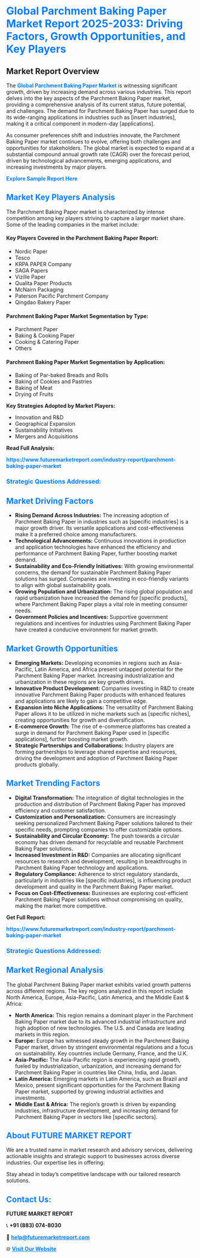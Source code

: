 <h1 style="color: #007BFF;">Global Parchment Baking Paper Market Report 2025-2033: Driving Factors, Growth Opportunities, and Key Players</h1>

<section id="overview">
<h2>Market Report Overview</h2>
<p>The <a href="https://www.futuremarketreport.com/industry-report/parchment-baking-paper-market" style="color: #007BFF; text-decoration: none;"><strong>Global Parchment Baking Paper Market</strong></a> is witnessing significant growth, driven by increasing demand across various industries. This report delves into the key aspects of the Parchment Baking Paper market, providing a comprehensive analysis of its current status, future potential, and challenges. The demand for Parchment Baking Paper has surged due to its wide-ranging applications in industries such as [insert industries], making it a critical component in modern-day [applications].</p>
<p>As consumer preferences shift and industries innovate, the Parchment Baking Paper market continues to evolve, offering both challenges and opportunities for stakeholders. The global market is expected to expand at a substantial compound annual growth rate (CAGR) over the forecast period, driven by technological advancements, emerging applications, and increasing investments by major players.</p>
</section>

<section id="overview">
<p><a href="https://www.futuremarketreport.com/request-sample/reportId=58572" style="color: #007BFF; text-decoration: none;"><strong>Explore Sample Report Here</strong></a></p>
</section>

<section id="key-players">
<h2 style="color: #007BFF;">Market Key Players Analysis</h2>
<p>The Parchment Baking Paper market is characterized by intense competition among key players striving to capture a larger market share. Some of the leading companies in the market include:</p>
<h4>Key Players Covered in the Parchment Baking Paper Report:</h4>
<ul><li>Nordic Paper</li><li>Tesco</li><li>KRPA PAPER Company</li><li>SAGA Papers</li><li>Vizille Paper</li><li>Qualita Paper Products</li><li>McNairn Packaging</li><li>Paterson Pacific Parchment Company</li><li>Qingdao Bakery Paper</li></ul>
<h4>Parchment Baking Paper Market Segmentation by Type:</h4>
<ul><li>Parchment Paper</li><li>Baking &amp; Cooking Paper</li><li>Cooking &amp; Catering Paper</li><li>Others</li></ul>

<h4>Parchment Baking Paper Market Segmentation by Application:</h4>
<ul><li>Baking of Par-baked Breads and Rolls</li><li>Baking of Cookies and Pastries</li><li>Baking of Meat</li><li>Drying of Fruits</li></ul>
<p><strong>Key Strategies Adopted by Market Players:</strong></p>
<ul>
<li>Innovation and R&D</li>
<li>Geographical Expansion</li>
<li>Sustainability Initiatives</li>
<li>Mergers and Acquisitions</li>
</ul>
</section>

<section>
<p><strong>Read Full Analysis: </strong></p><a href="https://www.futuremarketreport.com/industry-report/parchment-baking-paper-market" style="color: #007BFF; text-decoration: none;"><strong>https://www.futuremarketreport.com/industry-report/parchment-baking-paper-market</strong></a>
<h3 style="color: #007BFF;">Strategic Questions Addressed:</h3>
</section>

<section id="driving-factors">
<h2 style="color: #007BFF;">Market Driving Factors</h2>
<ul>
<li><strong>Rising Demand Across Industries:</strong> The increasing adoption of Parchment Baking Paper in industries such as [specific industries] is a major growth driver. Its versatile applications and cost-effectiveness make it a preferred choice among manufacturers.</li>
<li><strong>Technological Advancements:</strong> Continuous innovations in production and application technologies have enhanced the efficiency and performance of Parchment Baking Paper, further boosting market demand.</li>
<li><strong>Sustainability and Eco-Friendly Initiatives:</strong> With growing environmental concerns, the demand for sustainable Parchment Baking Paper solutions has surged. Companies are investing in eco-friendly variants to align with global sustainability goals.</li>
<li><strong>Growing Population and Urbanization:</strong> The rising global population and rapid urbanization have increased the demand for [specific products], where Parchment Baking Paper plays a vital role in meeting consumer needs.</li>
<li><strong>Government Policies and Incentives:</strong> Supportive government regulations and incentives for industries using Parchment Baking Paper have created a conducive environment for market growth.</li>
</ul>
</section>

<section id="growth-opportunities">
<h2 style="color: #007BFF;">Market Growth Opportunities</h2>
<ul>
<li><strong>Emerging Markets:</strong> Developing economies in regions such as Asia-Pacific, Latin America, and Africa present untapped potential for the Parchment Baking Paper market. Increasing industrialization and urbanization in these regions are key growth drivers.</li>
<li><strong>Innovative Product Development:</strong> Companies investing in R&D to create innovative Parchment Baking Paper products with enhanced features and applications are likely to gain a competitive edge.</li>
<li><strong>Expansion into Niche Applications:</strong> The versatility of Parchment Baking Paper allows it to be utilized in niche markets such as [specific niches], creating opportunities for growth and diversification.</li>
<li><strong>E-commerce Growth:</strong> The rise of e-commerce platforms has created a surge in demand for Parchment Baking Paper used in [specific applications], further boosting market growth.</li>
<li><strong>Strategic Partnerships and Collaborations:</strong> Industry players are forming partnerships to leverage shared expertise and resources, driving the development and adoption of Parchment Baking Paper products globally.</li>
</ul>
</section>

<section id="trending-factors">
<h2 style="color: #007BFF;">Market Trending Factors</h2>
<ul>
<li><strong>Digital Transformation:</strong> The integration of digital technologies in the production and distribution of Parchment Baking Paper has improved efficiency and customer satisfaction.</li>
<li><strong>Customization and Personalization:</strong> Consumers are increasingly seeking personalized Parchment Baking Paper solutions tailored to their specific needs, prompting companies to offer customizable options.</li>
<li><strong>Sustainability and Circular Economy:</strong> The push towards a circular economy has driven demand for recyclable and reusable Parchment Baking Paper solutions.</li>
<li><strong>Increased Investment in R&D:</strong> Companies are allocating significant resources to research and development, resulting in breakthroughs in Parchment Baking Paper technology and applications.</li>
<li><strong>Regulatory Compliance:</strong> Adherence to strict regulatory standards, particularly in industries like [specific industries], is influencing product development and quality in the Parchment Baking Paper market.</li>
<li><strong>Focus on Cost-Effectiveness:</strong> Businesses are exploring cost-efficient Parchment Baking Paper solutions without compromising on quality, making the market more competitive.</li>
</ul>
</section>

<section>
<p><strong>Get Full Report: </strong></p><a href="https://www.futuremarketreport.com/industry-report/parchment-baking-paper-market" style="color: #007BFF; text-decoration: none;"><strong>https://www.futuremarketreport.com/industry-report/parchment-baking-paper-market</strong></a>
<h3 style="color: #007BFF;">Strategic Questions Addressed:</h3>
</section>


<section id="regional-analysis">
<h2 style="color: #007BFF;">Market Regional Analysis</h2>
<p>The global Parchment Baking Paper market exhibits varied growth patterns across different regions. The key regions analyzed in this report include North America, Europe, Asia-Pacific, Latin America, and the Middle East & Africa:</p>
<ul>
<li><strong>North America:</strong> This region remains a dominant player in the Parchment Baking Paper market due to its advanced industrial infrastructure and high adoption of new technologies. The U.S. and Canada are leading markets in this region.</li>
<li><strong>Europe:</strong> Europe has witnessed steady growth in the Parchment Baking Paper market, driven by stringent environmental regulations and a focus on sustainability. Key countries include Germany, France, and the U.K.</li>
<li><strong>Asia-Pacific:</strong> The Asia-Pacific region is experiencing rapid growth, fueled by industrialization, urbanization, and increasing demand for Parchment Baking Paper in countries like China, India, and Japan.</li>
<li><strong>Latin America:</strong> Emerging markets in Latin America, such as Brazil and Mexico, present significant opportunities for the Parchment Baking Paper market, supported by growing industrial activities and investments.</li>
<li><strong>Middle East & Africa:</strong> The region’s growth is driven by expanding industries, infrastructure development, and increasing demand for Parchment Baking Paper in sectors like [specific sectors].</li>
</ul>
</section>

<footer>
<h2 style="color: #007BFF;">About FUTURE MARKET REPORT</h2>
<p>We are a trusted name in market research and advisory services, delivering actionable insights and strategic support to businesses across diverse industries. Our expertise lies in offering:</p>

<p>Stay ahead in today’s competitive landscape with our tailored research solutions.</p>

<h2 style="color: #007BFF;">Contact Us:</h2>
<p><strong>FUTURE MARKET REPORT</strong></p>
<p>📞 <strong>+91 (883) 074-8030</strong></p>
<p>📧 <strong><a href="mailto:help@futuremarketreport.com" style="color: #007BFF;">help@futuremarketreport.com</a></strong></p>
<p>🌐 <strong><a href="https://www.futuremarketreport.com/" style="color: #007BFF;">Visit Our Website</a></strong></p>
</footer>